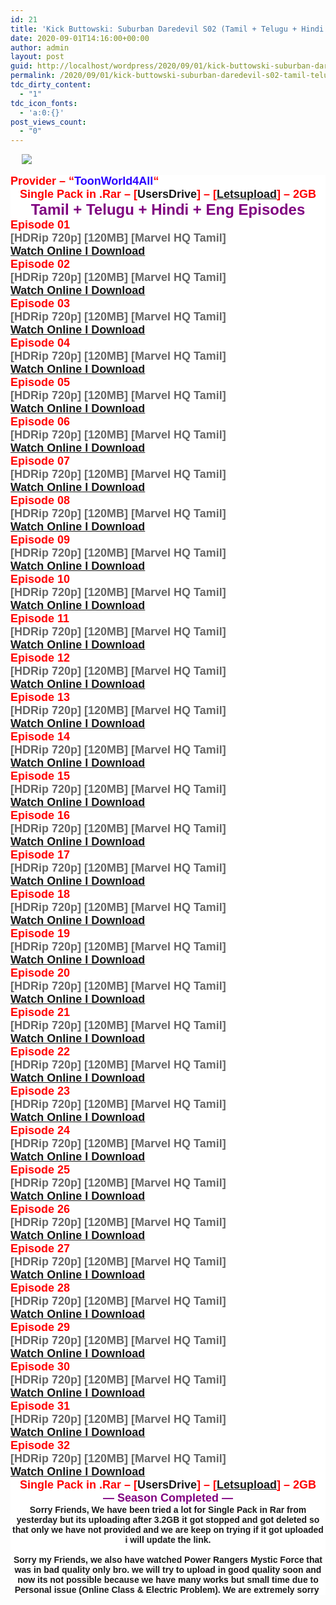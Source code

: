```yaml
---
id: 21
title: 'Kick Buttowski: Suburban Daredevil S02 (Tamil + Telugu + Hindi + Eng) Episodes [Marvel HQ India]'
date: 2020-09-01T14:16:00+00:00
author: admin
layout: post
guid: http://localhost/wordpress/2020/09/01/kick-buttowski-suburban-daredevil-s02-tamil-telugu-hindi-eng-episodes-marvel-hq-india/
permalink: /2020/09/01/kick-buttowski-suburban-daredevil-s02-tamil-telugu-hindi-eng-episodes-marvel-hq-india/
tdc_dirty_content:
  - "1"
tdc_icon_fonts:
  - 'a:0:{}'
post_views_count:
  - "0"
---
```

&nbsp;<a href="https://1.bp.blogspot.com/-G-wiooVgf_g/X0Nll7XMauI/AAAAAAAABGQ/ksY1AALwrZIvSNxuErwd5PlQRx9JXL83wCLcBGAsYHQ/s1600/81eQQUL48dL._RI_.jpg" style="margin-left: 1em; margin-right: 1em; text-align: center;"><img border="0" data-original-height="1200" data-original-width="1600" src="https://1.bp.blogspot.com/-G-wiooVgf_g/X0Nll7XMauI/AAAAAAAABGQ/ksY1AALwrZIvSNxuErwd5PlQRx9JXL83wCLcBGAsYHQ/d/81eQQUL48dL._RI_.jpg" /></a>

<div style="background-color: white; font-family: arial, sans-serif;">
  <b><span style="color: red; font-size: large;">Provider &#8211; &#8220;</span><span style="color: #2b00fe; font-size: large;">ToonWorld4All</span><span style="color: red; font-size: large;">&#8220;</span></b>
</div>

<div style="background-color: white; font-family: arial, sans-serif; text-align: center;">
  <b><span style="font-size: large;"><span style="color: red;">Single Pack in .Rar &#8211; [</span>UsersDrive<span style="color: red;">] &#8211; [</span><a href="http://gestyy.com/eeubgp">Letsupload</a><span style="color: red;">] &#8211; 2GB</span></span></b>
</div>

<div style="background-color: white; font-family: arial, sans-serif; text-align: center;">
  <b><span style="color: #800180; font-size: x-large;">Tamil + Telugu + Hindi + Eng Episodes</span></b>
</div>

<div style="background-color: white; font-family: arial, sans-serif;">
  <b><span style="color: red; font-size: large;">Episode 01</span></b>
</div>

<div style="background-color: white; font-family: arial, sans-serif;">
  <b><span style="color: #666666; font-size: large;">[HDRip 720p] [120MB] [Marvel HQ Tamil]</span></b>
</div>

<div style="background-color: white; color: #222222; font-family: arial, sans-serif;">
  <b><span style="font-size: large;"><a href="https://drive.google.com/file/d/1CtB4m7vSDKTkxVBXi5fu1v6EO1ajUUUF/view?usp=sharing">Watch Online&nbsp;I&nbsp;Download</a></span></b>
</div>

<div style="background-color: white; color: #222222; font-family: arial, sans-serif;">
  <div style="color: black;">
    <b><span style="color: red; font-size: large;">Episode 02</span></b>
  </div>
  
  <div style="color: black;">
    <b><span style="color: #666666; font-size: large;">[HDRip 720p] [120MB] [Marvel HQ Tamil]</span></b>
  </div>
  
  <div>
    <b><span style="font-size: large;"><a href="https://drive.google.com/file/d/1fh5wtTT0gSrCJFzWq5UH5HZ264mCArDA/view?usp=sharing">Watch Online&nbsp;I&nbsp;Download</a></span></b>
  </div>
</div>

<div style="background-color: white;">
  <div style="font-family: arial, sans-serif;">
    <b><span style="color: red; font-size: large;">Episode 03</span></b>
  </div>
  
  <div style="font-family: arial, sans-serif;">
    <b><span style="color: #666666; font-size: large;">[HDRip 720p] [120MB] [Marvel HQ Tamil]</span></b>
  </div>
  
  <div style="color: #222222; font-family: arial, sans-serif;">
    <b><span style="font-size: large;"><a href="https://drive.google.com/file/d/1Ut5r0oJyohHTulYfcMoI1LqTPK2zyi2F/view?usp=sharing">Watch Online&nbsp;I&nbsp;Download</a></span></b>
  </div>
  
  <div style="font-family: arial, sans-serif;">
    <b><span style="color: red; font-size: large;">Episode 04</span></b>
  </div>
  
  <div style="font-family: arial, sans-serif;">
    <b><span style="color: #666666; font-size: large;">[HDRip 720p] [120MB] [Marvel HQ Tamil]</span></b>
  </div>
  
  <div style="color: #222222; font-family: arial, sans-serif;">
    <b><span style="font-size: large;"><a href="https://drive.google.com/file/d/1QbCr79f0oheKi6w_1E4BQGsD_azYibb2/view?usp=sharing">Watch Online&nbsp;I&nbsp;Download</a></span></b>
  </div>
  
  <div style="font-family: arial, sans-serif;">
    <b><span style="color: red; font-size: large;">Episode 05</span></b>
  </div>
  
  <div style="font-family: arial, sans-serif;">
    <b><span style="color: #666666; font-size: large;">[HDRip 720p] [120MB] [Marvel HQ Tamil]</span></b>
  </div>
  
  <div style="color: #222222; font-family: arial, sans-serif;">
    <b><span style="font-size: large;"><a href="https://drive.google.com/file/d/1Dj_4AcvIQ_1uc3rLoFelAesyeYnRZh1x/view?usp=sharing">Watch Online&nbsp;I&nbsp;Download</a></span></b>
  </div>
  
  <div style="font-family: arial, sans-serif;">
    <b><span style="color: red; font-size: large;">Episode 06</span></b>
  </div>
  
  <div style="font-family: arial, sans-serif;">
    <b><span style="color: #666666; font-size: large;">[HDRip 720p] [120MB] [Marvel HQ Tamil]</span></b>
  </div>
  
  <div style="color: #222222; font-family: arial, sans-serif;">
    <b><span style="font-size: large;"><a href="https://drive.google.com/file/d/1hcNKY4rlU6t7ES_fix3n35EnBMZcpkKM/view?usp=sharing">Watch Online&nbsp;I&nbsp;Download</a></span></b>
  </div>
  
  <div style="font-family: arial, sans-serif;">
    <b><span style="color: red; font-size: large;">Episode 07</span></b>
  </div>
  
  <div style="font-family: arial, sans-serif;">
    <b><span style="color: #666666; font-size: large;">[HDRip 720p] [120MB] [Marvel HQ Tamil]</span></b>
  </div>
  
  <div style="color: #222222; font-family: arial, sans-serif;">
    <b><span style="font-size: large;"><a href="https://drive.google.com/file/d/1hcNKY4rlU6t7ES_fix3n35EnBMZcpkKM/view?usp=sharing">Watch Online&nbsp;I&nbsp;Download</a></span></b>
  </div>
  
  <div style="font-family: arial, sans-serif;">
    <b><span style="color: red; font-size: large;">Episode 08</span></b>
  </div>
  
  <div style="font-family: arial, sans-serif;">
    <b><span style="color: #666666; font-size: large;">[HDRip 720p] [120MB] [Marvel HQ Tamil]</span></b>
  </div>
  
  <div style="color: #222222; font-family: arial, sans-serif;">
    <b><span style="font-size: large;"><a href="https://drive.google.com/file/d/1PxtDY1KJvjnK1K9j2OQy6z8SL92SEoB6/view?usp=sharing">Watch Online&nbsp;I&nbsp;Download</a></span></b>
  </div>
  
  <div style="font-family: arial, sans-serif;">
    <b><span style="color: red; font-size: large;">Episode 09</span></b>
  </div>
  
  <div style="font-family: arial, sans-serif;">
    <b><span style="color: #666666; font-size: large;">[HDRip 720p] [120MB] [Marvel HQ Tamil]</span></b>
  </div>
  
  <div style="color: #222222; font-family: arial, sans-serif;">
    <b><span style="font-size: large;"><a href="https://drive.google.com/file/d/1nf8C9onngE2wckX4mwe7mDoKcxB7P-Oa/view?usp=sharing">Watch Online&nbsp;I&nbsp;Download</a></span></b>
  </div>
  
  <div style="font-family: arial, sans-serif;">
    <b><span style="color: red; font-size: large;">Episode 10</span></b>
  </div>
  
  <div style="font-family: arial, sans-serif;">
    <b><span style="color: #666666; font-size: large;">[HDRip 720p] [120MB] [Marvel HQ Tamil]</span></b>
  </div>
  
  <div style="color: #222222; font-family: arial, sans-serif;">
    <b><span style="font-size: large;"><a href="https://drive.google.com/file/d/1EuzD0PWkK_uviMN_Lgreic4rPfK8d_uc/view?usp=sharing">Watch Online&nbsp;I&nbsp;Download</a></span></b>
  </div>
  
  <div style="font-family: arial, sans-serif;">
    <b><span style="color: red; font-size: large;">Episode 11</span></b>
  </div>
  
  <div style="font-family: arial, sans-serif;">
    <b><span style="color: #666666; font-size: large;">[HDRip 720p] [120MB] [Marvel HQ Tamil]</span></b>
  </div>
  
  <div style="color: #222222; font-family: arial, sans-serif;">
    <b><span style="font-size: large;"><a href="https://drive.google.com/file/d/18Xz66w_b6HbNaxxQWL0QTSOX3HnaaxCW/view?usp=sharing">Watch Online&nbsp;I&nbsp;Download</a></span></b>
  </div>
  
  <div style="font-family: arial, sans-serif;">
    <b><span style="color: red; font-size: large;">Episode 12</span></b>
  </div>
  
  <div style="font-family: arial, sans-serif;">
    <b><span style="color: #666666; font-size: large;">[HDRip 720p] [120MB] [Marvel HQ Tamil]</span></b>
  </div>
  
  <div style="color: #222222; font-family: arial, sans-serif;">
    <b><span style="font-size: large;"><a href="https://drive.google.com/file/d/14aLfiI_TjmAyJbapHggEGGzM6pv1YRgW/view?usp=sharing">Watch Online&nbsp;I&nbsp;Download</a></span></b>
  </div>
  
  <div style="font-family: arial, sans-serif;">
    <b><span style="color: red; font-size: large;">Episode 13</span></b>
  </div>
  
  <div style="font-family: arial, sans-serif;">
    <b><span style="color: #666666; font-size: large;">[HDRip 720p] [120MB] [Marvel HQ Tamil]</span></b>
  </div>
  
  <div style="color: #222222; font-family: arial, sans-serif;">
    <b><span style="font-size: large;"><a href="https://drive.google.com/file/d/17HEWyw2lAB1u2wSodjKkkY42ft7e4vAe/view?usp=sharing">Watch Online&nbsp;I&nbsp;Download</a></span></b>
  </div>
  
  <div style="font-family: arial, sans-serif;">
    <b><span style="color: red; font-size: large;">Episode 14</span></b>
  </div>
  
  <div style="font-family: arial, sans-serif;">
    <b><span style="color: #666666; font-size: large;">[HDRip 720p] [120MB] [Marvel HQ Tamil]</span></b>
  </div>
  
  <div style="color: #222222; font-family: arial, sans-serif;">
    <b><span style="font-size: large;"><a href="https://drive.google.com/file/d/1qypl_IznE5125oBWltdlBOCbI8zB5SwT/view?usp=sharing">Watch Online&nbsp;I&nbsp;Download</a></span></b>
  </div>
  
  <div style="font-family: arial, sans-serif;">
    <b><span style="color: red; font-size: large;">Episode 15</span></b>
  </div>
  
  <div style="font-family: arial, sans-serif;">
    <b><span style="color: #666666; font-size: large;">[HDRip 720p] [120MB] [Marvel HQ Tamil]</span></b>
  </div>
  
  <div style="color: #222222; font-family: arial, sans-serif;">
    <b><span style="font-size: large;"><a href="https://drive.google.com/file/d/1t0fVqFcC6zbvVbwTRHCN4L2eH1ZDk8hV/view?usp=sharing">Watch Online&nbsp;I&nbsp;Download</a></span></b>
  </div>
  
  <div style="font-family: arial, sans-serif;">
    <b><span style="color: red; font-size: large;">Episode 16</span></b>
  </div>
  
  <div style="font-family: arial, sans-serif;">
    <b><span style="color: #666666; font-size: large;">[HDRip 720p] [120MB] [Marvel HQ Tamil]</span></b>
  </div>
  
  <div style="color: #222222; font-family: arial, sans-serif;">
    <b><span style="font-size: large;"><a href="https://drive.google.com/file/d/1p0oQhQsg_KVe3mgaY9qfPRhMZKvfT6Yj/view?usp=sharing">Watch Online&nbsp;I&nbsp;Download</a></span></b>
  </div>
  
  <div style="font-family: arial, sans-serif;">
    <b><span style="color: red; font-size: large;">Episode 17</span></b>
  </div>
  
  <div style="font-family: arial, sans-serif;">
    <b><span style="color: #666666; font-size: large;">[HDRip 720p] [120MB] [Marvel HQ Tamil]</span></b>
  </div>
  
  <div style="color: #222222; font-family: arial, sans-serif;">
    <b><span style="font-size: large;"><a href="https://drive.google.com/file/d/1eQ2EQn2ZM15ZzwidMpP895Lm1K-HSwCj/view?usp=sharing">Watch Online&nbsp;I&nbsp;Download</a></span></b>
  </div>
  
  <div style="font-family: arial, sans-serif;">
    <b><span style="color: red; font-size: large;">Episode 18</span></b>
  </div>
  
  <div style="font-family: arial, sans-serif;">
    <b><span style="color: #666666; font-size: large;">[HDRip 720p] [120MB] [Marvel HQ Tamil]</span></b>
  </div>
  
  <div style="color: #222222; font-family: arial, sans-serif;">
    <b><span style="font-size: large;"><a href="https://drive.google.com/file/d/1a63vQAd_EOEX5cJng-lSTCpEUObrxLco/view?usp=sharing">Watch Online&nbsp;I&nbsp;Download</a></span></b>
  </div>
  
  <div style="font-family: arial, sans-serif;">
    <b><span style="color: red; font-size: large;">Episode 19</span></b>
  </div>
  
  <div style="font-family: arial, sans-serif;">
    <b><span style="color: #666666; font-size: large;">[HDRip 720p] [120MB] [Marvel HQ Tamil]</span></b>
  </div>
  
  <div style="color: #222222; font-family: arial, sans-serif;">
    <b><span style="font-size: large;"><a href="https://drive.google.com/file/d/1y_IWHojPU_vWJ_IcOzC8lu0_lfxF7_Tp/view?usp=sharing">Watch Online&nbsp;I&nbsp;Download</a></span></b>
  </div>
  
  <div style="font-family: arial, sans-serif;">
    <b><span style="color: red; font-size: large;">Episode 20</span></b>
  </div>
  
  <div style="font-family: arial, sans-serif;">
    <b><span style="color: #666666; font-size: large;">[HDRip 720p] [120MB] [Marvel HQ Tamil]</span></b>
  </div>
  
  <div style="color: #222222; font-family: arial, sans-serif;">
    <b><span style="font-size: large;"><a href="https://drive.google.com/file/d/1MArnnPJSqkNpCtV1r0pCVENVV3ajitk6/view?usp=sharing">Watch Online&nbsp;I&nbsp;Download</a></span></b>
  </div>
  
  <div style="font-family: arial, sans-serif;">
    <b><span style="color: red; font-size: large;">Episode 21</span></b>
  </div>
  
  <div style="font-family: arial, sans-serif;">
    <b><span style="color: #666666; font-size: large;">[HDRip 720p] [120MB] [Marvel HQ Tamil]</span></b>
  </div>
  
  <div style="color: #222222; font-family: arial, sans-serif;">
    <b><span style="font-size: large;"><a href="https://drive.google.com/file/d/1gpWFjEc0pfaqoBhj4v_ScMgwq6RejWn6/view?usp=sharing">Watch Online&nbsp;I&nbsp;Download</a></span></b>
  </div>
  
  <div style="font-family: arial, sans-serif;">
    <b><span style="color: red; font-size: large;">Episode 22</span></b>
  </div>
  
  <div style="font-family: arial, sans-serif;">
    <b><span style="color: #666666; font-size: large;">[HDRip 720p] [120MB] [Marvel HQ Tamil]</span></b>
  </div>
  
  <div style="color: #222222; font-family: arial, sans-serif;">
    <b><span style="font-size: large;"><a href="https://drive.google.com/file/d/1sXCnkCsusI5JlGvjehJuOnd-yPFPAPL-/view?usp=sharing">Watch Online&nbsp;I&nbsp;Download</a></span></b>
  </div>
  
  <div style="font-family: arial, sans-serif;">
    <b><span style="color: red; font-size: large;">Episode 23</span></b>
  </div>
  
  <div style="font-family: arial, sans-serif;">
    <b><span style="color: #666666; font-size: large;">[HDRip 720p] [120MB] [Marvel HQ Tamil]</span></b>
  </div>
  
  <div style="color: #222222; font-family: arial, sans-serif;">
    <b><span style="font-size: large;"><a href="https://drive.google.com/file/d/1ocnziqViTdaXWhRF00uByAvY2vIDlR5p/view?usp=sharing">Watch Online&nbsp;I&nbsp;Download</a></span></b>
  </div>
  
  <div style="font-family: arial, sans-serif;">
    <b><span style="color: red; font-size: large;">Episode 24</span></b>
  </div>
  
  <div style="font-family: arial, sans-serif;">
    <b><span style="color: #666666; font-size: large;">[HDRip 720p] [120MB] [Marvel HQ Tamil]</span></b>
  </div>
  
  <div style="color: #222222; font-family: arial, sans-serif;">
    <b><span style="font-size: large;"><a href="https://drive.google.com/file/d/1QULl7EXX9TQ-3Vn9kZqnEcGcxJs65xYC/view?usp=sharing">Watch Online&nbsp;I&nbsp;Download</a></span></b>
  </div>
  
  <div style="font-family: arial, sans-serif;">
    <b><span style="color: red; font-size: large;">Episode 25</span></b>
  </div>
  
  <div style="font-family: arial, sans-serif;">
    <b><span style="color: #666666; font-size: large;">[HDRip 720p] [120MB] [Marvel HQ Tamil]</span></b>
  </div>
  
  <div style="color: #222222; font-family: arial, sans-serif;">
    <b><span style="font-size: large;"><a href="https://drive.google.com/file/d/1M1X8zPxGuwKyyj6-NSt1K2EHXZhWMqhG/view?usp=sharing">Watch Online&nbsp;I&nbsp;Download</a></span></b>
  </div>
  
  <div style="font-family: arial, sans-serif;">
    <b><span style="color: red; font-size: large;">Episode 26</span></b>
  </div>
  
  <div style="font-family: arial, sans-serif;">
    <b><span style="color: #666666; font-size: large;">[HDRip 720p] [120MB] [Marvel HQ Tamil]</span></b>
  </div>
  
  <div style="color: #222222; font-family: arial, sans-serif;">
    <b><span style="font-size: large;"><a href="https://drive.google.com/file/d/1nVzs0__skUg7T0RZsz9WoiGuycEmmdiF/view?usp=sharing">Watch Online&nbsp;I&nbsp;Download</a></span></b>
  </div>
  
  <div style="font-family: arial, sans-serif;">
    <b><span style="color: red; font-size: large;">Episode 27</span></b>
  </div>
  
  <div style="font-family: arial, sans-serif;">
    <b><span style="color: #666666; font-size: large;">[HDRip 720p] [120MB] [Marvel HQ Tamil]</span></b>
  </div>
  
  <div style="color: #222222; font-family: arial, sans-serif;">
    <b><span style="font-size: large;"><a href="https://drive.google.com/file/d/1nVzs0__skUg7T0RZsz9WoiGuycEmmdiF/view?usp=sharing">Watch Online&nbsp;I&nbsp;Download</a></span></b>
  </div>
  
  <div style="font-family: arial, sans-serif;">
    <b><span style="color: red; font-size: large;">Episode 28</span></b>
  </div>
  
  <div style="font-family: arial, sans-serif;">
    <b><span style="color: #666666; font-size: large;">[HDRip 720p] [120MB] [Marvel HQ Tamil]</span></b>
  </div>
  
  <div style="color: #222222; font-family: arial, sans-serif;">
    <b><span style="font-size: large;"><a href="https://drive.google.com/file/d/1we_8oV0XPRRHtL6lt37OHexFnmMvOfHb/view?usp=sharing">Watch Online&nbsp;I&nbsp;Download</a></span></b>
  </div>
  
  <div style="font-family: arial, sans-serif;">
    <b><span style="color: red; font-size: large;">Episode 29</span></b>
  </div>
  
  <div style="font-family: arial, sans-serif;">
    <b><span style="color: #666666; font-size: large;">[HDRip 720p] [120MB] [Marvel HQ Tamil]</span></b>
  </div>
  
  <div style="color: #222222; font-family: arial, sans-serif;">
    <b><span style="font-size: large;"><a href="https://drive.google.com/file/d/1bVFE1O9T2AVJYlxFT_CPzK8O1Ya8latJ/view?usp=sharing">Watch Online&nbsp;I&nbsp;Download</a></span></b>
  </div>
  
  <div style="font-family: arial, sans-serif;">
    <b><span style="color: red; font-size: large;">Episode 30</span></b>
  </div>
  
  <div style="font-family: arial, sans-serif;">
    <b><span style="color: #666666; font-size: large;">[HDRip 720p] [120MB] [Marvel HQ Tamil]</span></b>
  </div>
  
  <div style="color: #222222; font-family: arial, sans-serif;">
    <b><span style="font-size: large;"><a href="https://drive.google.com/file/d/1laE1OzzS3Jr47EjFTdpxNUdA0kWW3fzM/view?usp=sharing">Watch Online&nbsp;I&nbsp;Download</a></span></b>
  </div>
  
  <div style="font-family: arial, sans-serif;">
    <b><span style="color: red; font-size: large;">Episode 31</span></b>
  </div>
  
  <div style="font-family: arial, sans-serif;">
    <b><span style="color: #666666; font-size: large;">[HDRip 720p] [120MB] [Marvel HQ Tamil]</span></b>
  </div>
  
  <div style="color: #222222; font-family: arial, sans-serif;">
    <b><span style="font-size: large;"><a href="https://drive.google.com/file/d/1-mJPBXD95yMLK4dgJCbIPO8w3D1Fechq/view?usp=sharing">Watch Online&nbsp;I&nbsp;Download</a></span></b>
  </div>
  
  <div style="font-family: arial, sans-serif;">
    <b><span style="color: red; font-size: large;">Episode 32</span></b>
  </div>
  
  <div style="font-family: arial, sans-serif;">
    <b><span style="color: #666666; font-size: large;">[HDRip 720p] [120MB] [Marvel HQ Tamil]</span></b>
  </div>
  
  <div style="color: #222222; font-family: arial, sans-serif;">
    <b><span style="font-size: large;"><a href="https://drive.google.com/file/d/1ClCjkfxw9pgAK9bWQnzOz5Kjvg8C_FFE/view?usp=sharing">Watch Online&nbsp;I&nbsp;Download</a></span></b>
  </div>
  
  <div style="font-family: arial, sans-serif; text-align: center;">
    <b><span style="font-size: large;"><span style="color: red;">Single Pack in .Rar &#8211; [</span>UsersDrive<span style="color: red;">] &#8211; [</span><a href="http://gestyy.com/eeubgp">Letsupload</a><span style="color: red;">] &#8211; 2GB</span></span></b>
  </div>
  
  <div style="font-family: arial, sans-serif; text-align: center;">
    <b><span style="color: #800180; font-size: large;">&#8212; Season Completed &#8212;</span></b>
  </div>
  
  <div style="text-align: center;">
    <b><span style="font-family: arial;">Sorry Friends, We have been tried a lot for Single Pack in Rar from yesterday but its uploading after 3.2GB it got stopped and got deleted so that only we have not provided and we are keep on trying if it got uploaded i will update the link.</span></b>
  </div>
  
  <div style="text-align: center;">
    <b><span style="font-family: arial;"><br /></span></b>
  </div>
  
  <div style="text-align: center;">
    <b><span style="font-family: arial;">Sorry my Friends, we also have watched Power Rangers Mystic Force that was in bad quality only bro. we will try to upload in good quality soon and now its not possible because we have many works but small time due to Personal issue (Online Class & Electric Problem). We are extremely sorry&nbsp;</span></b>
  </div>
</div>